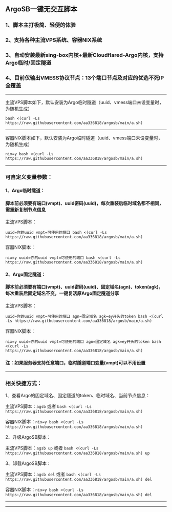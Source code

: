 ## ArgoSB一键无交互脚本

### 1、脚本主打极简、轻便的体验

### 2、支持各种主流VPS系统、容器NIX系统

### 3、自动安装最新sing-box内核+最新Cloudflared-Argo内核，支持Argo临时/固定隧道

### 4、目前仅输出VMESS协议节点：13个端口节点及对应的优选不死IP全覆盖

----------------------------------------------------------

主流VPS脚本如下，默认安装为Argo临时隧道（uuid、vmess端口未设变量时，为随机生成）
```
bash <(curl -Ls https://raw.githubusercontent.com/aa336818/argosb/main/a.sh)
```
----------------------------------------------------------

容器NIX脚本如下，默认安装为Argo临时隧道（uuid、vmess端口未设变量时，为随机生成）
```
nix=y bash <(curl -Ls https://raw.githubusercontent.com/aa336818/argosb/main/a.sh)
```

----------------------------------------------------------

### 可自定义变量参数：

#### 1、Argo临时隧道：
#### 脚本前必须要有端口(vmpt)、uuid密码(uuid)，每次重装后临时域名都不相同，需重新复制节点信息

主流VPS脚本：
```
uuid=你的uuid vmpt=可使用的端口 bash <(curl -Ls https://raw.githubusercontent.com/aa336818/argosb/main/a.sh)
```

容器NIX脚本：
```
nix=y uuid=你的uuid vmpt=可使用的端口 bash <(curl -Ls https://raw.githubusercontent.com/aa336818/argosb/main/a.sh)
```

#### 2、Argo固定隧道：
#### 脚本前必须要有端口(vmpt)、uuid密码(uuid)、固定域名(agn)、token(agk)，每次重装后固定域名不变，一键复活原Argo固定隧道分享

主流VPS脚本：
```
uuid=你的uuid vmpt=可使用的端口 agn=固定域名 agk=ey开头的token bash <(curl -Ls https://raw.githubusercontent.com/aa336818/argosb/main/a.sh)
```

容器NIX脚本：
```
nix=y uuid=你的uuid vmpt=可使用的端口 agn=固定域名 agk=ey开头的token bash <(curl -Ls https://raw.githubusercontent.com/aa336818/argosb/main/a.sh)
```


#### 注：如果服务器支持任意端口，临时隧道端口变量(vmpt)可以不用设置

---------------------------------------------------------

### 相关快捷方式：

1、查看Argo的固定域名、固定隧道的token、临时域名、当前节点信息：

主流VPS脚本：```agsb``` 或者 ```bash <(curl -Ls https://raw.githubusercontent.com/aa336818/argosb/main/a.sh)```

容器NIX脚本：```nix=y bash <(curl -Ls https://raw.githubusercontent.com/aa336818/argosb/main/a.sh)```

2、升级ArgoSB脚本：

主流VPS脚本：```agsb up``` 或者 ```bash <(curl -Ls https://raw.githubusercontent.com/aa336818/argosb/main/a.sh) up```

3、卸载ArgoSB脚本：

主流VPS脚本：```agsb del``` 或者 ```bash <(curl -Ls https://raw.githubusercontent.com/aa336818/argosb/main/a.sh) del```

容器NIX脚本：```nix=y bash <(curl -Ls https://raw.githubusercontent.com/aa336818/argosb/main/a.sh) del```

----------------------------------------------------------



----------------------------------------------------------

